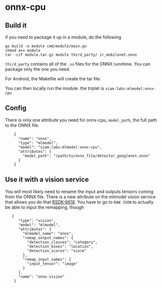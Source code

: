 # onnx-cpu

## Build it

if you need to package it up in a module, do the following

```
go build -o module cmd/module/main.go
chmod a+x module
tar -czf module.tar.gz module third_party/ ir_mobilenet.onnx
```

`third_party` contains all of the `.so` files for the ONNX runntime. You can package only the one you need.

For Android, the Makefile will create the tar file.

You can then locally run the module. the triplet is `viam-labs:mlmodel:onnx-cpu`

## Config

There is only one attribute you need for onnx-cpu, `model_path`, the full path to the ONNX file.

```
    {
      "name": "onnx",
      "type": "mlmodel",
      "model": "viam-labs:mlmodel:onnx-cpu",
      "attributes": {
        "model_path": "/path/to/onnx_file/detector_googlenet.onnx"
      }
    }
```

## Use it with a vision service

You will most likely need to rename the input and outputs tensors coming from the ONNX file. There is a new attribute on the mlmodel vision service that allows you do that [RSDK-6618](https://github.com/viamrobotics/rdk/pull/3565). You have to go to `RAW JSON` to actually be able to input the remapping, though

```
   {
      "type": "vision",
      "model": "mlmodel",
      "attributes": {
        "mlmodel_name": "onnx",
        "remap_output_names": {
          "detection_classes": "category",
          "detection_boxes": "location",
          "detection_scores": "score"
        },
        "remap_input_names": {
          "input_tensor": "image"
        }
      },
      "name": "onnx-vision"
    }
```
